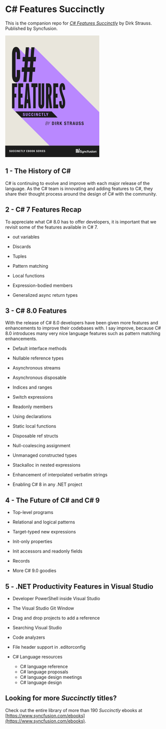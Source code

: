 # C# Features Succinctly

This is the companion repo for [*C# Features Succinctly*](https://www.syncfusion.com/ebooks/c-sharp-features-succinctly) by Dirk Strauss. Published by Syncfusion.

[![cover](https://github.com/SyncfusionSuccinctlyE-Books/CSharp-Features-Succinctly/blob/main/cover.png)](https://www.syncfusion.com/ebooks/c-sharp-features-succinctly)

## 1 - The History of C#
C# is continuing to evolve and improve with each major release of the language. As the C# team is innovating and adding features to C#, they share their thought process around the design of C# with the community.

## 2 - C# 7 Features Recap
To appreciate what C# 8.0 has to offer developers, it is important that we revisit some of the features available in C# 7.

* out variables

* Discards

* Tuples

* Pattern matching

* Local functions

* Expression-bodied members

* Generalized async return types

## 3 - C# 8.0 Features

With the release of C# 8.0 developers have been given more features and enhancements to improve their codebases with. I say improve, because C# 8.0 introduces many very nice language features such as pattern matching enhancements. 

* Default interface methods

* Nullable reference types

* Asynchronous streams

* Asynchronous disposable

* Indices and ranges

* Switch expressions

* Readonly members

* Using declarations

* Static local functions

* Disposable ref structs

* Null-coalescing assignment

* Unmanaged constructed types

* Stackalloc in nested expressions

* Enhancement of interpolated verbatim strings

* Enabling C# 8 in any .NET project


## 4 - The Future of C# and C# 9

* Top-level programs

* Relational and logical patterns

* Target-typed new expressions

* Init-only properties

* Init accessors and readonly fields

* Records

* More C# 9.0 goodies

## 5 - .NET Productivity Features in Visual Studio

* Developer PowerShell inside Visual Studio

* The Visual Studio Git Window

* Drag and drop projects to add a reference

* Searching Visual Studio

* Code analyzers

* File header support in .editorconfig

* C# Language resources
  - C# language reference
  - C# language proposals
  - C# language design meetings
  - C# language design
  

## Looking for more _Succinctly_ titles?

Check out the entire library of more than 190 _Succinctly_ ebooks at [https://www.syncfusion.com/ebooks](https://www.syncfusion.com/ebooks).
